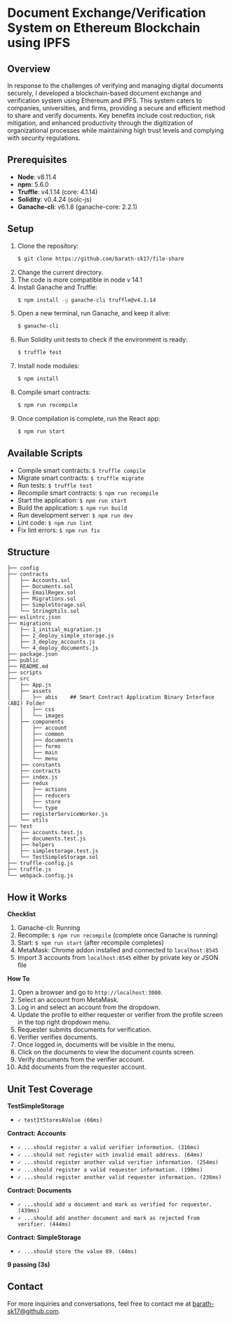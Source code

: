 # Document Exchange/Verification System on Ethereum Blockchain using IPFS

## Overview
In response to the challenges of verifying and managing digital documents securely, I developed a blockchain-based document exchange and verification system using Ethereum and IPFS. This system caters to companies, universities, and firms, providing a secure and efficient method to share and verify documents. Key benefits include cost reduction, risk mitigation, and enhanced productivity through the digitization of organizational processes while maintaining high trust levels and complying with security regulations.

## Prerequisites
- **Node**: v8.11.4
- **npm**: 5.6.0
- **Truffle**: v4.1.14 (core: 4.1.14)
- **Solidity**: v0.4.24 (solc-js)
- **Ganache-cli**: v6.1.8 (ganache-core: 2.2.1)

## Setup
1. Clone the repository:
   ```bash
   $ git clone https://github.com/barath-sk17/file-share
   ```
2. Change the current directory.
3. The code is more compatible in node v 14.1
4. Install Ganache and Truffle:
   ```bash
   $ npm install -g ganache-cli truffle@v4.1.14
   ```
5. Open a new terminal, run Ganache, and keep it alive:
   ```bash
   $ ganache-cli
   ```
6. Run Solidity unit tests to check if the environment is ready:
   ```bash
   $ truffle test
   ```
7. Install node modules:
   ```bash
   $ npm install
   ```
8. Compile smart contracts:
   ```bash
   $ npm run recompile
   ```
9. Once compilation is complete, run the React app:
   ```bash
   $ npm run start
   ```
   
## Available Scripts
- Compile smart contracts: `$ truffle compile`
- Migrate smart contracts: `$ truffle migrate`
- Run tests: `$ truffle test`
- Recompile smart contracts: `$ npm run recompile`
- Start the application: `$ npm run start`
- Build the application: `$ npm run build`
- Run development server: `$ npm run dev`
- Lint code: `$ npm run lint`
- Fix lint errors: `$ npm run fix`

## Structure
```
├── config
├── contracts
│   ├── Accounts.sol
│   ├── Documents.sol
│   ├── EmailRegex.sol
│   ├── Migrations.sol
│   ├── SimpleStorage.sol
│   └── StringUtils.sol
├── eslintrc.json
├── migrations
│   ├── 1_initial_migration.js
│   ├── 2_deploy_simple_storage.js
│   ├── 3_deploy_accounts.js
│   └── 4_deploy_documents.js
├── package.json
├── public
├── README.md
├── scripts
├── src
│   ├── App.js
│   ├── assets
│   │   ├── abis    ## Smart Contract Application Binary Interface (ABI) Folder
│   │   ├── css
│   │   └── images
│   ├── components
│   │   ├── account
│   │   ├── common
│   │   ├── documents
│   │   ├── forms
│   │   ├── main
│   │   └── menu
│   ├── constants
│   ├── contracts
│   ├── index.js
│   ├── redux
│   │   ├── actions
│   │   ├── reducers
│   │   ├── store
│   │   └── type
│   ├── registerServiceWorker.js
│   └── utils
├── test
│   ├── accounts.test.js
│   ├── documents.test.js
│   ├── helpers
│   ├── simplestorage.test.js
│   └── TestSimpleStorage.sol
├── truffle-config.js
├── truffle.js
└── webpack.config.js
```

## How it Works
**Checklist**
1. Ganache-cli: Running
2. Recompile: `$ npm run recompile` (complete once Ganache is running)
3. Start: `$ npm run start` (after recompile completes)
4. MetaMask: Chrome addon installed and connected to `localhost:8545`
5. Import 3 accounts from `localhost:8545` either by private key or JSON file

**How To**
1. Open a browser and go to `http://localhost:3000`.
2. Select an account from MetaMask.
3. Log in and select an account from the dropdown.
4. Update the profile to either requester or verifier from the profile screen in the top right dropdown menu.
5. Requester submits documents for verification.
6. Verifier verifies documents.
7. Once logged in, documents will be visible in the menu.
8. Click on the documents to view the document counts screen.
9. Verify documents from the verifier account.
10. Add documents from the requester account.

## Unit Test Coverage
**TestSimpleStorage**
- `✓ testItStoresAValue (66ms)`

**Contract: Accounts**
- `✓ ...should register a valid verifier information. (316ms)`
- `✓ ...should not register with invalid email address. (64ms)`
- `✓ ...should register another valid verifier information. (254ms)`
- `✓ ...should register a valid requester information. (190ms)`
- `✓ ...should register another valid requester information. (236ms)`

**Contract: Documents**
- `✓ ...should add a document and mark as verified for requester. (439ms)`
- `✓ ...should add another document and mark as rejected from verifier. (444ms)`

**Contract: SimpleStorage**
- `✓ ...should store the value 89. (44ms)`

**9 passing (3s)**

## Contact
For more inquiries and conversations, feel free to contact me at [barath-sk17@github.com](mailto:barath-sk17@github.com).
